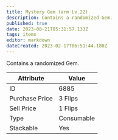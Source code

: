 ```yaml
---
title: Mystery Gem (arm Lv.22)
description: Contains a randomized Gem.
published: true
date: 2023-08-21T05:31:57.133Z
tags: items
editor: markdown
dateCreated: 2023-02-17T06:51:44.180Z
---
```


Contains a randomized Gem.

|Attribute|Value|
|-|-|
|ID|6885|
|Purchase Price|3 Flips|
|Sell Price|1 Flips|
|Type|Consumable|
|Stackable|Yes|

